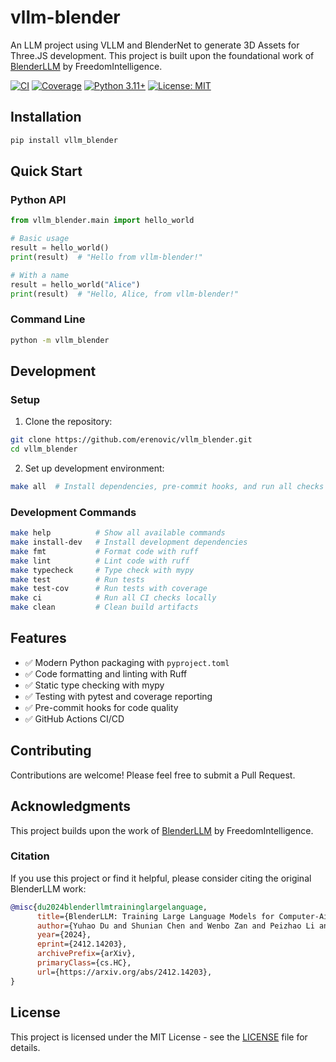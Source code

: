 # vllm-blender

An LLM project using VLLM and BlenderNet to generate 3D Assets for Three.JS development. This project is built upon the foundational work of [BlenderLLM](https://github.com/FreedomIntelligence/BlenderLLM) by FreedomIntelligence.

[![CI](https://github.com/erenovic/vllm_blender/workflows/CI/badge.svg)](https://github.com/erenovic/vllm_blender/actions)
[![Coverage](https://codecov.io/gh/erenovic/vllm_blender/branch/main/graph/badge.svg)](https://codecov.io/gh/erenovic/vllm_blender)
[![Python 3.11+](https://img.shields.io/badge/python-3.11+-blue.svg)](https://www.python.org/downloads/)
[![License: MIT](https://img.shields.io/badge/License-MIT-yellow.svg)](https://opensource.org/licenses/MIT)

## Installation

```bash
pip install vllm_blender
```

## Quick Start

### Python API

```python
from vllm_blender.main import hello_world

# Basic usage
result = hello_world()
print(result)  # "Hello from vllm-blender!"

# With a name
result = hello_world("Alice")
print(result)  # "Hello, Alice, from vllm-blender!"
```

### Command Line

```bash
python -m vllm_blender
```

## Development

### Setup

1. Clone the repository:

```bash
git clone https://github.com/erenovic/vllm_blender.git
cd vllm_blender
```

2. Set up development environment:

```bash
make all  # Install dependencies, pre-commit hooks, and run all checks
```

### Development Commands

```bash
make help          # Show all available commands
make install-dev   # Install development dependencies
make fmt           # Format code with ruff
make lint          # Lint code with ruff
make typecheck     # Type check with mypy
make test          # Run tests
make test-cov      # Run tests with coverage
make ci            # Run all CI checks locally
make clean         # Clean build artifacts
```

## Features

-   ✅ Modern Python packaging with `pyproject.toml`
-   ✅ Code formatting and linting with Ruff
-   ✅ Static type checking with mypy
-   ✅ Testing with pytest and coverage reporting
-   ✅ Pre-commit hooks for code quality
-   ✅ GitHub Actions CI/CD

## Contributing

Contributions are welcome! Please feel free to submit a Pull Request.

## Acknowledgments

This project builds upon the work of [BlenderLLM](https://github.com/FreedomIntelligence/BlenderLLM) by FreedomIntelligence.

### Citation

If you use this project or find it helpful, please consider citing the original BlenderLLM work:

```bibtex
@misc{du2024blenderllmtraininglargelanguage,
      title={BlenderLLM: Training Large Language Models for Computer-Aided Design with Self-improvement},
      author={Yuhao Du and Shunian Chen and Wenbo Zan and Peizhao Li and Mingxuan Wang and Dingjie Song and Bo Li and Yan Hu and Benyou Wang},
      year={2024},
      eprint={2412.14203},
      archivePrefix={arXiv},
      primaryClass={cs.HC},
      url={https://arxiv.org/abs/2412.14203},
}
```

## License

This project is licensed under the MIT License - see the [LICENSE](LICENSE) file for details.
